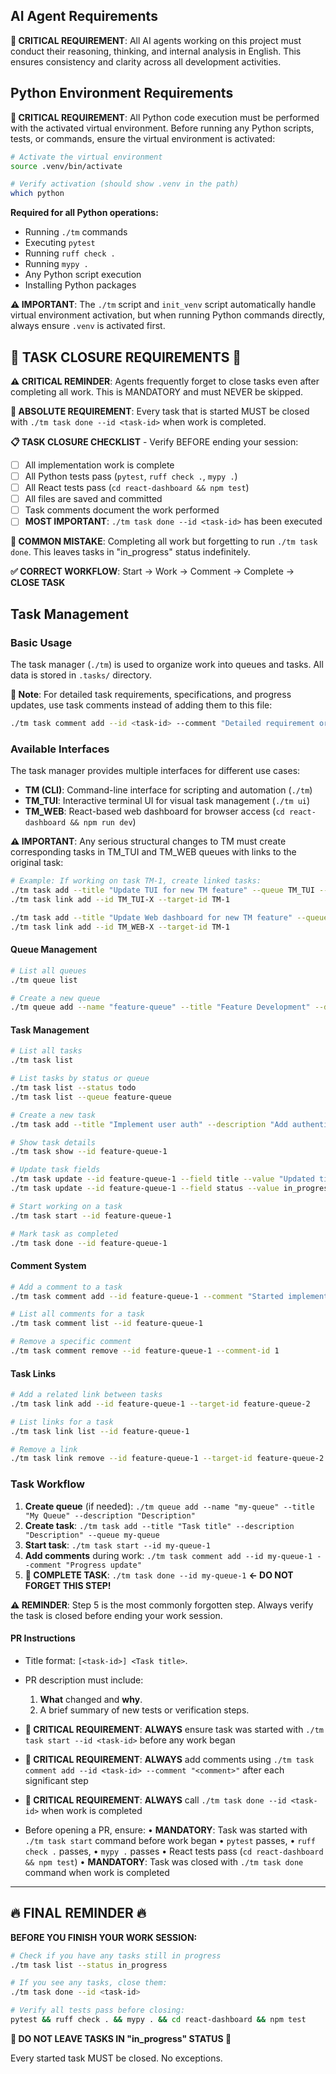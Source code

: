 ## AI Agent Requirements

**🤖 CRITICAL REQUIREMENT**: All AI agents working on this project must conduct their reasoning, thinking, and internal analysis in English. This ensures consistency and clarity across all development activities.

## Python Environment Requirements

**🐍 CRITICAL REQUIREMENT**: All Python code execution must be performed with the activated virtual environment. Before running any Python scripts, tests, or commands, ensure the virtual environment is activated:

```bash
# Activate the virtual environment
source .venv/bin/activate

# Verify activation (should show .venv in the path)
which python
```

**Required for all Python operations:**
- Running `./tm` commands
- Executing `pytest`
- Running `ruff check .`
- Running `mypy .`
- Any Python script execution
- Installing Python packages

**⚠️ IMPORTANT**: The `./tm` script and `init_venv` script automatically handle virtual environment activation, but when running Python commands directly, always ensure `.venv` is activated first.
## 🚨 TASK CLOSURE REQUIREMENTS 🚨

**⚠️ CRITICAL REMINDER**: Agents frequently forget to close tasks even after completing all work. This is MANDATORY and must NEVER be skipped.

**🔴 ABSOLUTE REQUIREMENT**: Every task that is started MUST be closed with `./tm task done --id <task-id>` when work is completed.

**📋 TASK CLOSURE CHECKLIST** - Verify BEFORE ending your session:
- [ ] All implementation work is complete
- [ ] All Python tests pass (`pytest`, `ruff check .`, `mypy .`)
- [ ] All React tests pass (`cd react-dashboard && npm test`)
- [ ] All files are saved and committed
- [ ] Task comments document the work performed
- [ ] **MOST IMPORTANT**: `./tm task done --id <task-id>` has been executed

**🚫 COMMON MISTAKE**: Completing all work but forgetting to run `./tm task done`. This leaves tasks in "in_progress" status indefinitely.

**✅ CORRECT WORKFLOW**: Start → Work → Comment → Complete → **CLOSE TASK**

## Task Management

### Basic Usage

The task manager (`./tm`) is used to organize work into queues and tasks. All data is stored in `.tasks/` directory.

**📝 Note**: For detailed task requirements, specifications, and progress updates, use task comments instead of adding them to this file:
```bash
./tm task comment add --id <task-id> --comment "Detailed requirement or update"
```

### Available Interfaces

The task manager provides multiple interfaces for different use cases:

- **TM (CLI)**: Command-line interface for scripting and automation (`./tm`)
- **TM_TUI**: Interactive terminal UI for visual task management (`./tm ui`)
- **TM_WEB**: React-based web dashboard for browser access (`cd react-dashboard && npm run dev`)

**⚠️ IMPORTANT**: Any serious structural changes to TM must create corresponding tasks in TM_TUI and TM_WEB queues with links to the original task:
```bash
# Example: If working on task TM-1, create linked tasks:
./tm task add --title "Update TUI for new TM feature" --queue TM_TUI --description "Adapt TUI interface for changes in TM-1"
./tm task link add --id TM_TUI-X --target-id TM-1

./tm task add --title "Update Web dashboard for new TM feature" --queue TM_WEB --description "Adapt web interface for changes in TM-1"
./tm task link add --id TM_WEB-X --target-id TM-1
```

#### Queue Management
```bash
# List all queues
./tm queue list

# Create a new queue
./tm queue add --name "feature-queue" --title "Feature Development" --description "Queue for new features"
```

#### Task Management
```bash
# List all tasks
./tm task list

# List tasks by status or queue
./tm task list --status todo
./tm task list --queue feature-queue

# Create a new task
./tm task add --title "Implement user auth" --description "Add authentication system" --queue feature-queue

# Show task details
./tm task show --id feature-queue-1

# Update task fields
./tm task update --id feature-queue-1 --field title --value "Updated title"
./tm task update --id feature-queue-1 --field status --value in_progress

# Start working on a task
./tm task start --id feature-queue-1

# Mark task as completed
./tm task done --id feature-queue-1
```

#### Comment System
```bash
# Add a comment to a task
./tm task comment add --id feature-queue-1 --comment "Started implementation"

# List all comments for a task
./tm task comment list --id feature-queue-1

# Remove a specific comment
./tm task comment remove --id feature-queue-1 --comment-id 1
```

#### Task Links
```bash
# Add a related link between tasks
./tm task link add --id feature-queue-1 --target-id feature-queue-2

# List links for a task
./tm task link list --id feature-queue-1

# Remove a link
./tm task link remove --id feature-queue-1 --target-id feature-queue-2
```

### Task Workflow
1. **Create queue** (if needed): `./tm queue add --name "my-queue" --title "My Queue" --description "Description"`
2. **Create task**: `./tm task add --title "Task title" --description "Description" --queue my-queue`
3. **Start task**: `./tm task start --id my-queue-1`
4. **Add comments** during work: `./tm task comment add --id my-queue-1 --comment "Progress update"`
5. **🚨 COMPLETE TASK**: `./tm task done --id my-queue-1` **← DO NOT FORGET THIS STEP!**

**⚠️ REMINDER**: Step 5 is the most commonly forgotten step. Always verify the task is closed before ending your work session.

#### PR Instructions

* Title format: `[<task-id>] <Task title>`.
* PR description must include:

  1. **What** changed and **why**.
  2. A brief summary of new tests or verification steps.

* **🚨 CRITICAL REQUIREMENT**: **ALWAYS** ensure task was started with `./tm task start --id <task-id>` before any work began
* **🚨 CRITICAL REQUIREMENT**: **ALWAYS** add comments using `./tm task comment add --id <task-id> --comment "<comment>"` after each significant step
* **🚨 CRITICAL REQUIREMENT**: **ALWAYS** call `./tm task done --id <task-id>` when work is completed

* Before opening a PR, ensure:
  • **MANDATORY**: Task was started with `./tm task start` command before work began
  • `pytest` passes,
  • `ruff check .` passes,
  • `mypy .` passes
  • React tests pass (`cd react-dashboard && npm test`)
  • **MANDATORY**: Task was closed with `./tm task done` command when work is completed

---

## 🔥 FINAL REMINDER 🔥

**BEFORE YOU FINISH YOUR WORK SESSION:**

```bash
# Check if you have any tasks still in progress
./tm task list --status in_progress

# If you see any tasks, close them:
./tm task done --id <task-id>

# Verify all tests pass before closing:
pytest && ruff check . && mypy . && cd react-dashboard && npm test
```

**🚨 DO NOT LEAVE TASKS IN "in_progress" STATUS 🚨**

Every started task MUST be closed. No exceptions.
